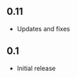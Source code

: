 <!-- https://developers.home-assistant.io/docs/add-ons/presentation#keeping-a-changelog -->

## 0.11

- Updates and fixes

## 0.1

- Initial release
